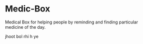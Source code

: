# Medic-Box
Medical Box for helping people by reminding and finding particular medicine of the day.

jhoot bol rhi h ye
